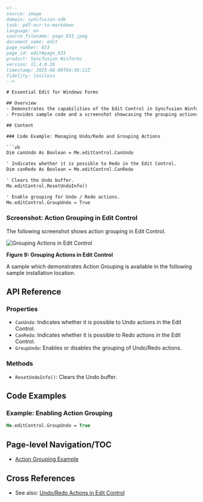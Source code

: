 ```html
<!--
source: image
domain: syncfusion-sdk
task: pdf-ocr-to-markdown
language: en
source_filename: page_033.jpeg
document_name: edit
page_number: 033
page_id: edit#page_033
product: Syncfusion Winforms
version: 11.4.0.26
timestamp: 2025-08-09T04:56:11Z
fidelity: lossless
-->

# Essential Edit for Windows Forms

## Overview
- Demonstrates the capabilities of the Edit Control in Syncfusion Winforms for managing Undo/Redo actions and enabling action grouping.
- Provides sample code and a screenshot showcasing the grouping actions feature.

## Content

### Code Example: Managing Undo/Redo and Grouping Actions

```vb
Dim canUndo As Boolean = Me.editControl.CanUndo

' Indicates whether it is possible to Redo in the Edit Control.
Dim canRedo As Boolean = Me.editControl.CanRedo

' Clears the Undo buffer.
Me.editControl.ResetUndoInfo()

' Enable grouping for Undo / Redo actions.
Me.editControl.GroupUndo = True
```

### Screenshot: Action Grouping in Edit Control

The following screenshot shows action grouping in Edit Control.

![Grouping Actions in Edit Control](https://<image-source-url>)

**Figure 9: Grouping Actions in Edit Control**

A sample which demonstrates Action Grouping is available in the following sample installation location.

## API Reference

### Properties
- `CanUndo`: Indicates whether it is possible to Undo actions in the Edit Control.
- `CanRedo`: Indicates whether it is possible to Redo actions in the Edit Control.
- `GroupUndo`: Enables or disables the grouping of Undo/Redo actions.

### Methods
- `ResetUndoInfo()`: Clears the Undo buffer.

## Code Examples

### Example: Enabling Action Grouping

```vb
Me.editControl.GroupUndo = True
```

## Page-level Navigation/TOC
- [Action Grouping Example](#action-grouping-example)

## Cross References
- See also: [Undo/Redo Actions in Edit Control](#undo-redo-actions-in-edit-control)

<!-- tags: [syncfusion-sdk, winforms, edit control, undo, redo, action grouping] keywords: [Edit Control, Undo, Redo, GroupUndo, Action Grouping, canUndo, canRedo, ResetUndoInfo] -->
```